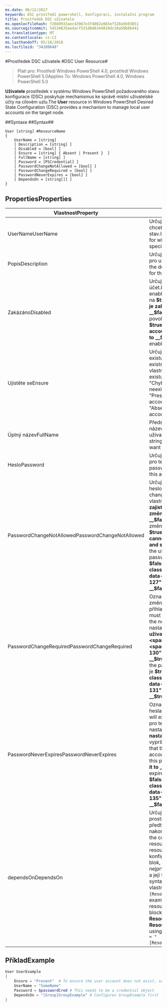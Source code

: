 ```yaml
---
ms.date: 06/12/2017
keywords: DSC prostředí powershell, konfiguraci, instalační program
title: Prostředek DSC uživatele
ms.openlocfilehash: f2660933aec43967e3f4082a983ef328a5b93851
ms.sourcegitcommit: 54534635eedacf531d8d6344019dc16a50b8b441
ms.translationtype: MT
ms.contentlocale: cs-CZ
ms.lasthandoff: 05/16/2018
ms.locfileid: "34189648"
---
```

#<a name="dsc-user-resource"></a><span data-ttu-id="a41d5-103">Prostředek DSC uživatele #</span><span class="sxs-lookup"><span data-stu-id="a41d5-103">DSC User Resource#</span></span>


><span data-ttu-id="a41d5-104">Platí pro: Prostředí Windows PowerShell 4.0, prostředí Windows PowerShell 5.0</span><span class="sxs-lookup"><span data-stu-id="a41d5-104">Applies To: Windows PowerShell 4.0, Windows PowerShell 5.0</span></span>


<span data-ttu-id="a41d5-105">__Uživatele__ prostředek v systému Windows PowerShell požadovaného stavu konfigurace (DSC) poskytuje mechanismus ke správě místní uživatelské účty na cílovém uzlu.</span><span class="sxs-lookup"><span data-stu-id="a41d5-105">The __User__ resource in Windows PowerShell Desired State Configuration (DSC) provides a mechanism to manage local user accounts on the target node.</span></span>


##<a name="syntax"></a><span data-ttu-id="a41d5-106">Syntaxe ##</span><span class="sxs-lookup"><span data-stu-id="a41d5-106">Syntax##</span></span>

```
User [string] #ResourceName
{
    UserName = [string]
    [ Description = [string] ]
    [ Disabled = [bool] ]
    [ Ensure = [string] { Absent | Present }  ]
    [ FullName = [string] ]
    [ Password = [PSCredential] ]
    [ PasswordChangeNotAllowed = [bool] ]
    [ PasswordChangeRequired = [bool] ]
    [ PasswordNeverExpires = [bool] ]
    [ DependsOn = [string[]] ]
}
```

## <a name="properties"></a><span data-ttu-id="a41d5-107">Properties</span><span class="sxs-lookup"><span data-stu-id="a41d5-107">Properties</span></span>
|  <span data-ttu-id="a41d5-108">Vlastnost</span><span class="sxs-lookup"><span data-stu-id="a41d5-108">Property</span></span>  |  <span data-ttu-id="a41d5-109">Popis</span><span class="sxs-lookup"><span data-stu-id="a41d5-109">Description</span></span>   |
|---|---|
| <span data-ttu-id="a41d5-110">UserName</span><span class="sxs-lookup"><span data-stu-id="a41d5-110">UserName</span></span>| <span data-ttu-id="a41d5-111">Určuje název účtu, pro které chcete zajistit určitý stav.</span><span class="sxs-lookup"><span data-stu-id="a41d5-111">Indicates the account name for which you want to ensure a specific state.</span></span>|
| <span data-ttu-id="a41d5-112">Popis</span><span class="sxs-lookup"><span data-stu-id="a41d5-112">Description</span></span>| <span data-ttu-id="a41d5-113">Určuje popis, který chcete použít pro uživatelský účet.</span><span class="sxs-lookup"><span data-stu-id="a41d5-113">Indicates the description you want to use for the user account.</span></span>|
| <span data-ttu-id="a41d5-114">Zakázáno</span><span class="sxs-lookup"><span data-stu-id="a41d5-114">Disabled</span></span>| <span data-ttu-id="a41d5-115">Určuje, zda je povolen účet.</span><span class="sxs-lookup"><span data-stu-id="a41d5-115">Indicates if the account is enabled.</span></span> <span data-ttu-id="a41d5-116">Tuto vlastnost nastavit na __$true__ zajistit, že tento účet je zakázané a nastavte ji na __$false__ zajistit, že je povolena.</span><span class="sxs-lookup"><span data-stu-id="a41d5-116">Set this property to __$true__ to ensure that this account is disabled, and set it to __$false__ to ensure that it is enabled.</span></span>|
| <span data-ttu-id="a41d5-117">Ujistěte se</span><span class="sxs-lookup"><span data-stu-id="a41d5-117">Ensure</span></span>| <span data-ttu-id="a41d5-118">Určuje, jestli účet existuje.</span><span class="sxs-lookup"><span data-stu-id="a41d5-118">Indicates if the account exists.</span></span> <span data-ttu-id="a41d5-119">Nastavením této vlastnosti "Přítomen" zajistit, že existuje účet a nastavte ji na "Chybí" zajistit, že účet neexistuje.</span><span class="sxs-lookup"><span data-stu-id="a41d5-119">Set this property to "Present" to ensure that the account exists, and set it to "Absent" to ensure that the account does not exist.</span></span>|
| <span data-ttu-id="a41d5-120">Úplný název</span><span class="sxs-lookup"><span data-stu-id="a41d5-120">FullName</span></span>| <span data-ttu-id="a41d5-121">Představuje řetězec s úplný název, který chcete použít pro uživatelský účet.</span><span class="sxs-lookup"><span data-stu-id="a41d5-121">Represents a string with the full name you want to use for the user account.</span></span>|
| <span data-ttu-id="a41d5-122">Heslo</span><span class="sxs-lookup"><span data-stu-id="a41d5-122">Password</span></span>| <span data-ttu-id="a41d5-123">Určuje heslo, které chcete použít pro tento účet.</span><span class="sxs-lookup"><span data-stu-id="a41d5-123">Indicates the password you want to use for this account.</span></span> |
| <span data-ttu-id="a41d5-124">PasswordChangeNotAllowed</span><span class="sxs-lookup"><span data-stu-id="a41d5-124">PasswordChangeNotAllowed</span></span>| <span data-ttu-id="a41d5-125">Určuje, pokud uživatel změnit heslo.</span><span class="sxs-lookup"><span data-stu-id="a41d5-125">Indicates if the user can change the password.</span></span> <span data-ttu-id="a41d5-126">Tuto vlastnost nastavit na __$true__ zajistit, že uživatel nemůže změnit heslo a nastavte ji na __$false__ umožňuje uživatelům změnit heslo.</span><span class="sxs-lookup"><span data-stu-id="a41d5-126">Set this property to __$true__ to ensure that the user cannot change the password, and set it to __$false__ to allow the user to change the password.</span></span> <span data-ttu-id="a41d5-127">Výchozí hodnota je __$false__.</span><span class="sxs-lookup"><span data-stu-id="a41d5-127">The default value is __$false__.</span></span>|
| <span data-ttu-id="a41d5-128">PasswordChangeRequired</span><span class="sxs-lookup"><span data-stu-id="a41d5-128">PasswordChangeRequired</span></span>| <span data-ttu-id="a41d5-129">Označuje, pokud uživatel musí změnit heslo při příštím přihlašování.</span><span class="sxs-lookup"><span data-stu-id="a41d5-129">Indicates if the user must change the password at the next sign in.</span></span> <span data-ttu-id="a41d5-130">Tuto vlastnost nastavit na __$true__ Pokud musí uživatel změnit heslo.</span><span class="sxs-lookup"><span data-stu-id="a41d5-130">Set this property to __$true__ if the user must change the password.</span></span> <span data-ttu-id="a41d5-131">Výchozí hodnota je __$true__.</span><span class="sxs-lookup"><span data-stu-id="a41d5-131">The default value is __$true__.</span></span>|
| <span data-ttu-id="a41d5-132">PasswordNeverExpires</span><span class="sxs-lookup"><span data-stu-id="a41d5-132">PasswordNeverExpires</span></span>| <span data-ttu-id="a41d5-133">Označuje, pokud vyprší platnost hesla.</span><span class="sxs-lookup"><span data-stu-id="a41d5-133">Indicates if the password will expire.</span></span> <span data-ttu-id="a41d5-134">K zajištění, že heslo pro tento účet nikdy nevyprší, nastavte tuto vlastnost __$true__a nastavte ji na __$false__ Pokud vyprší platnost hesla.</span><span class="sxs-lookup"><span data-stu-id="a41d5-134">To ensure that the password for this account will never expire, set this property to __$true__, and set it to __$false__ if the password will expire.</span></span> <span data-ttu-id="a41d5-135">Výchozí hodnota je __$false__.</span><span class="sxs-lookup"><span data-stu-id="a41d5-135">The default value is __$false__.</span></span>|
| <span data-ttu-id="a41d5-136">dependsOn</span><span class="sxs-lookup"><span data-stu-id="a41d5-136">DependsOn</span></span> | <span data-ttu-id="a41d5-137">Určuje, že konfigurace jiný prostředek musí spouštět předtím, než je tento prostředek nakonfigurován.</span><span class="sxs-lookup"><span data-stu-id="a41d5-137">Indicates that the configuration of another resource must run before this resource is configured.</span></span> <span data-ttu-id="a41d5-138">Pokud ID konfigurace prostředků skriptu blok, který chcete spustit nejprve je třeba __ResourceName__ a její typ je __ResourceType__, syntaxe pro používání této vlastnosti je `DependsOn = "[ResourceType]ResourceName"`.</span><span class="sxs-lookup"><span data-stu-id="a41d5-138">For example, if the ID of the resource configuration script block that you want to run first is __ResourceName__ and its type is __ResourceType__, the syntax for using this property is `DependsOn = "[ResourceType]ResourceName"`.</span></span>|

## <a name="example"></a><span data-ttu-id="a41d5-139">Příklad</span><span class="sxs-lookup"><span data-stu-id="a41d5-139">Example</span></span>

```powershell
User UserExample
{
    Ensure = "Present"  # To ensure the user account does not exist, set Ensure to "Absent"
    UserName = "SomeName"
    Password = $passwordCred # This needs to be a credential object
    DependsOn = "[Group]GroupExample" # Configures GroupExample first
}
```